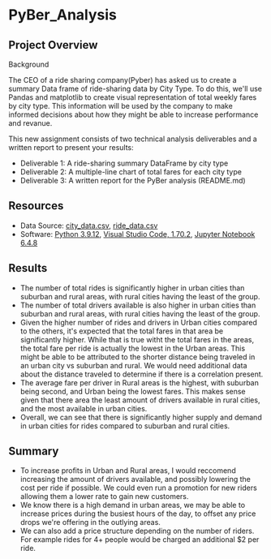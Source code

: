 # PyBer_Analysis
## Project Overview
Background

The CEO of a ride sharing company(Pyber) has asked us to create a summary Data frame of ride-sharing data by City Type. To do this, we'll use Pandas and matplotlib to create visual representation of total weekly fares by city type. This information will be used by the company to make informed decisions about how they might be able to increase performance and revanue. 

This new assignment consists of two technical analysis deliverables and a written report to present your results: 

- Deliverable 1: A ride-sharing summary DataFrame by city type
- Deliverable 2: A multiple-line chart of total fares for each city type
- Deliverable 3: A written report for the PyBer analysis (README.md)


## Resources
- Data Source: [city_data.csv](https://github.com/abrodyyy/PyBer_Analysis/blob/main/Resources/city_data.csv), [ride_data.csv](https://github.com/abrodyyy/PyBer_Analysis/blob/main/Resources/ride_data.csv)
- Software: [Python 3.9.12](https://www.python.org/downloads/release/python-3912/), [Visual Studio Code, 1.70.2](https://code.visualstudio.com/updates/v1_70), [Jupyter Notebook 6.4.8](https://jupyter-notebook.readthedocs.io/_/downloads/en/v6.4.8/pdf/)


## Results
- The number of total rides is significantly higher in urban cities than suburban and rural areas, with rural cities having the least of the group.
- The number of total drivers available is also higher in urban cities than suburban and rural areas, with rural cities having the least of the group.
- Given the higher number of rides and drivers in Urban cities compared to the others, it's expected that the total fares in that area be significantly higher. While that is true witht the total fares in the areas, the total fare per ride is actually the lowest in the Urban areas. This might be able to be attributed to the shorter distance being traveled in an urban city vs suburban and rural. We would need additional data about the distance traveled to determine if there is a correlation present. 
- The average fare per driver in Rural areas is the highest, with suburban being second, and Urban being the lowest fares. This makes sense given that there area the least amount of drivers available in rural cities, and the most available in urban cities. 
- Overall, we can see that there is significantly higher supply and demand in urban cities for rides compared to suburban and rural cities. 


## Summary
- To increase profits in Urban and Rural areas, I would reccomend increasing the amount of drivers available, and possibly lowering the cost per ride if possible. We could even run a promotion for new riders allowing them a lower rate to gain new customers. 
- We know there is a high demand in urban areas, we may be able to increase prices during the busiest hours of the day, to offset any price drops we're offering in the outlying areas. 
- We can also add a price structure depending on the number of riders. For example rides for 4+ people would be charged an additional $2 per ride. 